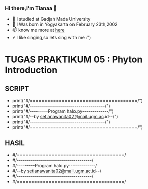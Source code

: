 ### Hi there,I'm Tianaa 👋
- 🌱 I  studied at Gadjah Mada University
- 🤔 I Was born in Yogyakarta on February 23th,2002
- 📫 know me more at [here](www.instagram.com/setianawanita)
- ⚡ I like singing,so lets sing with me :")
# TUGAS PRAKTIKUM 05 : Phyton Introduction
## SCRIPT
- print("#/=====================================/")
- print("#/-------------------------------------/")
- print("#/---------Program halo.py-------------/")
- print("#/--by setianawanita02@mail.ugm.ac.id--/")
- print("#/-------------------------------------/")
- print("#/=====================================/")
## HASIL
- #/=====================================/
- #/-------------------------------------/
- #/---------Program halo.py-------------/
- #/--by setianawanita02@mail.ugm.ac.id--/
- #/-------------------------------------/
- #/=====================================/
<!--
**setianawanita/setianawanita** is a ✨ _special_ ✨ repository because its `README.md` (this file) appears on your GitHub profile.


